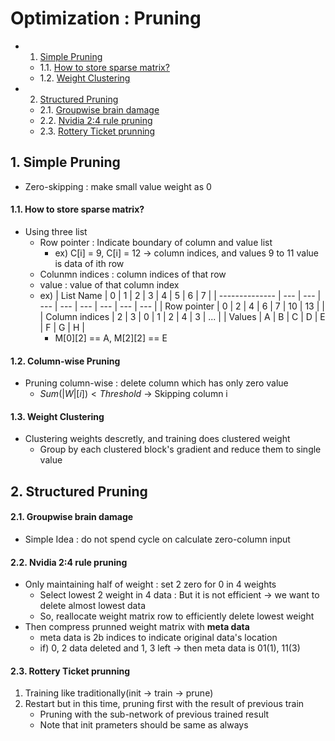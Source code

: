 # Optimization : Pruning

* 1. [Simple Pruning](#SimplePruning)
	* 1.1. [How to store sparse matrix?](#Howtostoresparsematrix)
	* 1.2. [Weight Clustering](#WeightClustering)
* 2. [Structured Pruning](#StructuredPruning)
	* 2.1. [Groupwise brain damage](#Groupwisebraindamage)
	* 2.2. [Nvidia 2:4 rule pruning](#Nvidia2:4rulepruning)
	* 2.3. [Rottery Ticket prunning](#RotteryTicketprunning)

##  1. <a name='SimplePruning'></a>Simple Pruning
- Zero-skipping : make small value weight as 0
####  1.1. <a name='Howtostoresparsematrix'></a>How to store sparse matrix?
- Using three list
  - Row pointer : Indicate boundary of column and value list
    - ex) C[i] = 9, C[i] = 12 -> column indices, and values 9 to 11 value is data of ith row
  - Colunmn indices : column indices of that row
  - value : value of that column index
  - ex)
    | List Name      | 0   | 1   | 2   | 3   | 4   | 5   | 6   | 7   |
    | -------------- | --- | --- | --- | --- | --- | --- | --- | --- |
    | Row pointer    | 0   | 2   | 4   | 6   | 7   | 10  | 13  |     |
    | Column indices | 2   | 3   | 0   | 1   | 2   | 4   | 3   | ... |
    | Values         | A   | B   | C   | D   | E   | F   | G   | H   |
    - M[0][2] == A, M[2][2] == E

####  1.2. <a name='Column-wise Pruning'></a>Column-wise Pruning
- Pruning column-wise : delete column which has only zero value
  - $Sum(|W|[i]) < Threshold$ &rarr; Skipping column i

####  1.3. <a name='WeightClustering'></a>Weight Clustering
- Clustering weights descretly, and training does clustered weight
  - Group by each clustered block's gradient and reduce them to single value

##  2. <a name='StructuredPruning'></a>Structured Pruning

####  2.1. <a name='Groupwisebraindamage'></a>Groupwise brain damage
- Simple Idea : do not spend cycle on calculate zero-column input

####  2.2. <a name='Nvidia2:4rulepruning'></a>Nvidia 2:4 rule pruning
- Only maintaining half of weight : set 2 zero for 0 in 4 weights
  - Select lowest 2 weight in 4 data : But it is not efficient &rarr; we want to delete almost lowest data
  - So, reallocate weight matrix row to efficiently delete lowest weight
- Then compress prunned weight matrix with **meta data**
  - meta data is 2b indices to indicate original data's location
  - if) 0, 2 data deleted and 1, 3 left &rarr; then meta data is 01(1), 11(3)

####  2.3. <a name='RotteryTicketprunning'></a>Rottery Ticket prunning
1. Training like traditionally(init &rarr; train &rarr; prune)
2. Restart but in this time, pruning first with the result of previous train
   - Pruning with the sub-network of previous trained result
   - Note that init prameters should be same as always